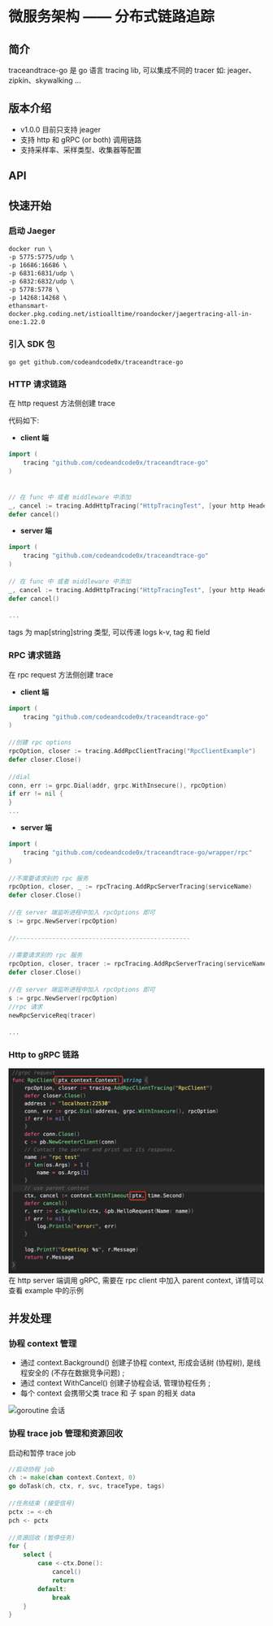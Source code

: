 # 微服务架构 —— 分布式链路追踪

## 简介
traceandtrace-go 是 go 语言 tracing lib, 可以集成不同的 tracer 如: jeager、zipkin、skywalking ... <br>

## 版本介绍
- v1.0.0 目前只支持 jeager 
- 支持 http 和 gRPC (or both) 调用链路
- 支持采样率、采样类型、收集器等配置

## API



## 快速开始

### 启动 Jaeger

```shell
docker run \
-p 5775:5775/udp \
-p 16686:16686 \
-p 6831:6831/udp \
-p 6832:6832/udp \
-p 5778:5778 \
-p 14268:14268 \
ethansmart-docker.pkg.coding.net/istioalltime/roandocker/jaegertracing-all-in-one:1.22.0

```

### 引入 SDK 包

```shell
go get github.com/codeandcode0x/traceandtrace-go
```



### HTTP 请求链路
在 http request 方法侧创建 trace

代码如下:
- **client 端**

```go
import (
    tracing "github.com/codeandcode0x/traceandtrace-go"
)


// 在 func 中 或者 middleware 中添加
_, cancel := tracing.AddHttpTracing("HttpTracingTest", [your http Header], map[string]string{"version": "v1"})
defer cancel()

```

- **server 端**

```go
import (
    tracing "github.com/codeandcode0x/traceandtrace-go"
)

// 在 func 中 或者 middleware 中添加
_, cancel := tracing.AddHttpTracing("HttpTracingTest", [your http Header], map[string]string{"version": "v1"})
defer cancel()

...
```
tags 为 map[string]string 类型, 可以传递 logs k-v, tag 和 field 


### RPC 请求链路
在 rpc request 方法侧创建 trace

- **client 端**

```go
import (
    tracing "github.com/codeandcode0x/traceandtrace-go"
)

//创建 rpc options
rpcOption, closer := tracing.AddRpcClientTracing("RpcClientExample")
defer closer.Close()

//dial
conn, err := grpc.Dial(addr, grpc.WithInsecure(), rpcOption)
if err != nil {
}
...
```
- **server 端**

```go
import (
    tracing "github.com/codeandcode0x/traceandtrace-go/wrapper/rpc"
)

//不需要请求别的 rpc 服务
rpcOption, closer, _ := rpcTracing.AddRpcServerTracing(serviceName)
defer closer.Close()

//在 server 端监听进程中加入 rpcOptions 即可
s := grpc.NewServer(rpcOption)

//------------------------------------------------

//需要请求别的 rpc 服务
rpcOption, closer, tracer := rpcTracing.AddRpcServerTracing(serviceName)
defer closer.Close()

//在 server 端监听进程中加入 rpcOptions 即可
s := grpc.NewServer(rpcOption)
//rpc 请求
newRpcServiceReq(tracer)

...
```

### Http to gRPC 链路
![http to grpc client](wiki/imgs/httptogrpc_client.jpg)
在 http server 端调用 gRPC, 需要在 rpc client 中加入 parent context, 详情可以查看 example 中的示例

## 并发处理
### 协程 context 管理

- 通过 context.Background() 创建子协程 context, 形成会话树 (协程树), 是线程安全的 (不存在数据竞争问题) ;
- 通过 context WithCancel() 创建子协程会话, 管理协程任务 ;
- 每个 context 会携带父类 trace 和 子 span 的相关 data

![goroutine 会话](https://images2018.cnblogs.com/blog/1048291/201806/1048291-20180629074859717-1555813847.png)

### 协程 trace job 管理和资源回收
启动和暂停 trace job

```go
//启动协程 job
ch := make(chan context.Context, 0)
go doTask(ch, ctx, r, svc, traceType, tags)

//任务结束 (接受信号)
pctx := <-ch
pch <- pctx

//资源回收 (暂停任务)
for {
    select {
        case <-ctx.Done():
            cancel()
            return
        default:
            break
    }
}
```






    